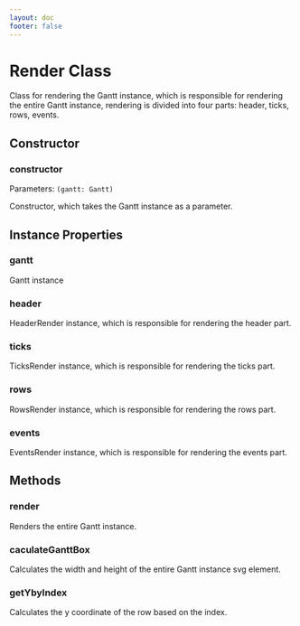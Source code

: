 ```yaml
---
layout: doc
footer: false
---
```


# Render Class

Class for rendering the Gantt instance, which is responsible for rendering the entire Gantt instance, rendering is divided into four parts: header, ticks, rows, events.

## Constructor

### constructor

Parameters: `(gantt: Gantt)`

Constructor, which takes the Gantt instance as a parameter.

## Instance Properties

### gantt

Gantt instance

### header

HeaderRender instance, which is responsible for rendering the header part.

### ticks

TicksRender instance, which is responsible for rendering the ticks part.

### rows

RowsRender instance, which is responsible for rendering the rows part.

### events

EventsRender instance, which is responsible for rendering the events part.

## Methods

### render

Renders the entire Gantt instance.

### caculateGanttBox

Calculates the width and height of the entire Gantt instance svg element.

### getYbyIndex

Calculates the y coordinate of the row based on the index.
